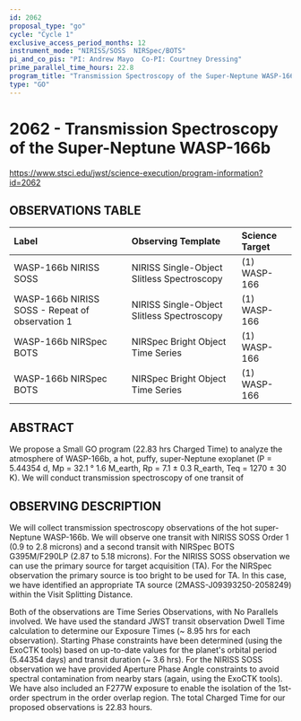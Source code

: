```yaml
---
id: 2062
proposal_type: "go"
cycle: "Cycle 1"
exclusive_access_period_months: 12
instrument_mode: "NIRISS/SOSS  NIRSpec/BOTS"
pi_and_co_pis: "PI: Andrew Mayo  Co-PI: Courtney Dressing"
prime_parallel_time_hours: 22.8
program_title: "Transmission Spectroscopy of the Super-Neptune WASP-166b"
type: "GO"
---
```

# 2062 - Transmission Spectroscopy of the Super-Neptune WASP-166b
https://www.stsci.edu/jwst/science-execution/program-information?id=2062
## OBSERVATIONS TABLE
| Label                                   | Observing Template                         | Science Target |
| :-------------------------------------- | :----------------------------------------- | :------------- |
| WASP-166b NIRISS SOSS                   | NIRISS Single-Object Slitless Spectroscopy | (1) WASP-166   |
| WASP-166b NIRISS SOSS - Repeat of observation 1 | NIRISS Single-Object Slitless Spectroscopy | (1) WASP-166   |
| WASP-166b NIRSpec BOTS                  | NIRSpec Bright Object Time Series          | (1) WASP-166   |
| WASP-166b NIRSpec BOTS                  | NIRSpec Bright Object Time Series          | (1) WASP-166   |

## ABSTRACT

We propose a Small GO program (22.83 hrs Charged Time) to analyze the atmosphere of WASP-166b, a hot, puffy, super-Neptune exoplanet (P = 5.44354 d, Mp = 32.1 ° 1.6 M_earth, Rp = 7.1 ± 0.3 R_earth, Teq = 1270 ± 30 K). We will conduct transmission spectroscopy of one transit of

## OBSERVING DESCRIPTION

We will collect transmission spectroscopy observations of the hot super-Neptune WASP-166b. We will observe one transit with NIRISS SOSS Order 1 (0.9 to 2.8 microns) and a second transit with NIRSpec BOTS G395M/F290LP (2.87 to 5.18 microns). For the NIRISS SOSS observation we can use the primary source for target acquisition (TA). For the NIRSpec observation the primary source is too bright to be used for TA. In this case, we have identified an appropriate TA source (2MASS-J09393250-2058249) within the Visit Splitting Distance.

Both of the observations are Time Series Observations, with No Parallels involved. We have used the standard JWST transit observation Dwell Time calculation to determine our Exposure Times (~ 8.95 hrs for each observation). Starting Phase constraints have been determined (using the ExoCTK tools) based on up-to-date values for the planet's orbital period (5.44354 days) and transit duration (~ 3.6 hrs). For the NIRISS SOSS observation we have provided Aperture Phase Angle constraints to avoid spectral contamination from nearby stars (again, using the ExoCTK tools). We have also included an F277W exposure to enable the isolation of the 1st-order spectrum in the order overlap region. The total Charged Time for our proposed observations is 22.83 hours.